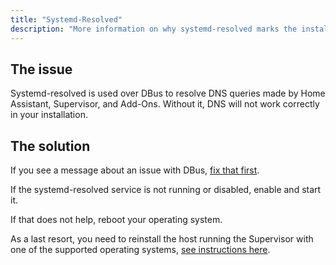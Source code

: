 ```yaml
---
title: "Systemd-Resolved"
description: "More information on why systemd-resolved marks the installation as unsupported."
---
```


## The issue

Systemd-resolved is used over DBus to resolve DNS queries made by Home Assistant, Supervisor,
and Add-Ons. Without it, DNS will not work correctly in your installation.

## The solution

If you see a message about an issue with DBus, [fix that first](https://www.home-assistant.io/more-info/unsupported/dbus#the-solution).

If the systemd-resolved service is not running or disabled, enable and start it.

If that does not help, reboot your operating system.

As a last resort, you need to reinstall the host running the Supervisor
with one of the supported operating systems, [see instructions here](/more-info/unsupported/os).
